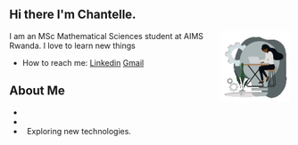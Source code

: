 ## Hi there I'm Chantelle.
<img width="25%" align="right" alt="Github"
src="https://github.com/ChantelleAA/ChantelleAA/blob/main/GitGif.gif" />
I am an MSc Mathematical Sciences student at AIMS Rwanda. I love to learn new things
- How to reach me: [Linkedin](linkedin.com/in/chantelle-amoako-atta-4791671b9/) [Gmail](chantelle.amoako-atta@aims.ac.rw)
<img src="https://komarev.com/ghpvc/?username=gpy1234&style=flat-square&color=blue"
alt=""/>
## About Me
- &nbsp;
- &nbsp;
- &nbsp; Exploring new technologies.
<!--
